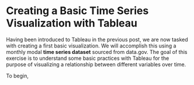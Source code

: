 # Creating a Basic Time Series Visualization with Tableau

Having been introduced to Tableau in the previous post, we are now tasked with creating a first basic visualization. We will accomplish this using a monthly modal **time series dataset** sourced from data.gov. The goal of this exercise is to understand some basic practices with Tableau for the purpose of visualizing a relationship between different variables over time.

To begin, 
